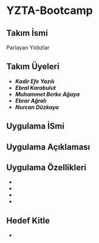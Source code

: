# YZTA-Bootcamp

## Takım İsmi
Parlayan Yıldızlar
## Takım Üyeleri
- ***Kadir Efe Yazılı*** 
- ***Ebral Karabulut*** 
- ***Muhammet Berke Ağaya***
- ***Ebrar Ağralı*** 
- ***Nurcan Düzkaya*** 

## Uygulama İSmi



## Uygulama Açıklaması


## Uygulama Özellikleri
- 
- 
- 
- 

## Hedef Kitle
- 

